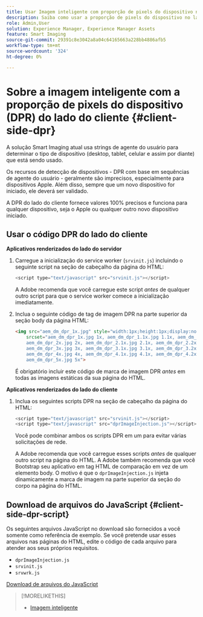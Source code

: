 ```yaml
---
title: Usar Imagem inteligente com proporção de pixels do dispositivo no lado do cliente
description: Saiba como usar a proporção de pixels do dispositivo no lado do cliente com a Imagem inteligente no Adobe Experience Manager as a Cloud Service com Dynamic Media.
role: Admin,User
solution: Experience Manager, Experience Manager Assets
feature: Smart Imaging
source-git-commit: 29391c8e3042a8a04c64165663a228bb4886afb5
workflow-type: tm+mt
source-wordcount: '324'
ht-degree: 0%

---
```


# Sobre a imagem inteligente com a proporção de pixels do dispositivo (DPR) do lado do cliente {#client-side-dpr}

A solução Smart Imaging atual usa strings de agente do usuário para determinar o tipo de dispositivo (desktop, tablet, celular e assim por diante) que está sendo usado.

Os recursos de detecção de dispositivos - DPR com base em sequências de agente do usuário - geralmente são imprecisos, especialmente para dispositivos Apple. Além disso, sempre que um novo dispositivo for iniciado, ele deverá ser validado.

A DPR do lado do cliente fornece valores 100% precisos e funciona para qualquer dispositivo, seja o Apple ou qualquer outro novo dispositivo iniciado.

## Usar o código DPR do lado do cliente

**Aplicativos renderizados do lado do servidor**

1. Carregue a inicialização do service worker (`srvinit.js`) incluindo o seguinte script na seção de cabeçalho da página do HTML:

   ```javascript
   <script type="text/javascript" src="srvinit.js"></script>
   ```

   A Adobe recomenda que você carregue este script _antes_ de qualquer outro script para que o service worker comece a inicialização imediatamente.

1. Inclua o seguinte código de tag de imagem DPR na parte superior da seção body da página HTML:

   ```html
   <img src="aem_dm_dpr_1x.jpg" style="width:1px;height:1px;display:none"
       srcset="aem_dm_dpr_1x.jpg 1x, aem_dm_dpr_1.1x.jpg 1.1x, aem_dm_dpr_1.2x.jpg 1.2x, aem_dm_dpr_1.3x.jpg 1.3x, aem_dm_dpr_1.4x.jpg 1.4x, aem_dm_dpr_1.5x.jpg 1.5x, aem_dm_dpr_1.6x.jpg 1.6x,          aem_dm_dpr_1.7x.jpg 1.7x, aem_dm_dpr_1.8x.jpg 1.8x, aem_dm_dpr_1.9x.jpg 1.9x,
       aem_dm_dpr_2x.jpg 2x, aem_dm_dpr_2.1x.jpg 2.1x, aem_dm_dpr_2.2x.jpg 2.2x, aem_dm_dpr_2.3x.jpg 2.3x, aem_dm_dpr_2.4x.jpg 2.4x, aem_dm_dpr_2.5x.jpg 2.5x, aem_dm_dpr_2.6x.jpg 2.6x, aem_dm_dpr_2.7x.jpg 2.7x, aem_dm_dpr_2.8x.jpg 2.8x, aem_dm_dpr_2.9x.jpg 2.9x,
       aem_dm_dpr_3x.jpg 3x, aem_dm_dpr_3.1x.jpg 3.1x, aem_dm_dpr_3.2x.jpg 3.2x, aem_dm_dpr_3.3x.jpg 3.3x, aem_dm_dpr_3.4x.jpg 3.4x, aem_dm_dpr_3.5x.jpg 3.5x, aem_dm_dpr_3.6x.jpg 3.6x, aem_dm_dpr_3.7x.jpg 3.7x, aem_dm_dpr_3.8x.jpg 3.8x, aem_dm_dpr_3.9x.jpg 3.9x,
       aem_dm_dpr_4x.jpg 4x, aem_dm_dpr_4.1x.jpg 4.1x, aem_dm_dpr_4.2x.jpg 4.2x, aem_dm_dpr_4.3x.jpg 4.3x, aem_dm_dpr_4.4x.jpg 4.4x, aem_dm_dpr_4.5x.jpg 4.5x, aem_dm_dpr_4.6x.jpg 4.6x, aem_dm_dpr_4.7x.jpg 4.7x, aem_dm_dpr_4.8x.jpg 4.8x, aem_dm_dpr_4.9x.jpg 4.9x,
       aem_dm_dpr_5x.jpg 5x">
   ```

   É obrigatório incluir este código de marca de imagem DPR _antes_ em todas as imagens estáticas da sua página do HTML.

**Aplicativos renderizados do lado do cliente**

1. Inclua os seguintes scripts DPR na seção de cabeçalho da página do HTML:

   ```javascript
   <script type="text/javascript" src="srvinit.js"></script>
   <script type="text/javascript" src="dprImageInjection.js"></script>
   ```

   Você pode combinar ambos os scripts DPR em um para evitar várias solicitações de rede.

   A Adobe recomenda que você carregue esses scripts _antes_ de qualquer outro script na página do HTML.
A Adobe também recomenda que você Bootstrap seu aplicativo em tag HTML de comparação em vez de um elemento body. O motivo é que o `dprImageInjection.js` injeta dinamicamente a marca de imagem na parte superior da seção do corpo na página do HTML.

## Download de arquivos do JavaScript {#client-side-dpr-script}

Os seguintes arquivos JavaScript no download são fornecidos a você somente como referência de exemplo. Se você pretende usar esses arquivos nas páginas do HTML, edite o código de cada arquivo para atender aos seus próprios requisitos.

* `dprImageInjection.js`
* `srvinit.js`
* `srvwrk.js`

[Download de arquivos do JavaScript](/help/assets/assets-dm/aem-dynamicmedia-smartimaging-dpr.zip)

>[!MORELIKETHIS]
>
>* [Imagem inteligente](/help/assets/imaging-faq.md)
